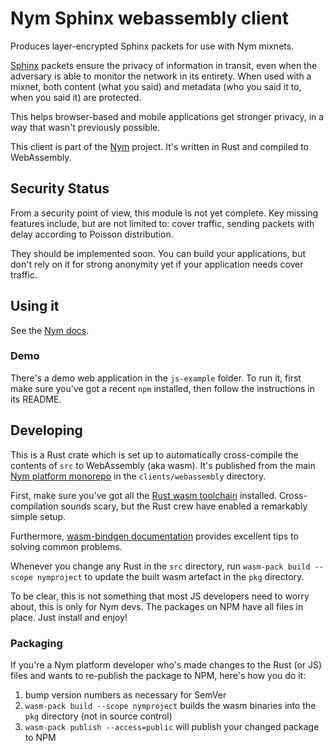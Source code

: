 # Nym Sphinx webassembly client

Produces layer-encrypted Sphinx packets for use with Nym mixnets. 

[Sphinx](http://www0.cs.ucl.ac.uk/staff/G.Danezis/papers/sphinx-eprint.pdf) packets ensure the privacy of information in transit, even when the adversary is able to monitor the network in its entirety. When used with a mixnet, both content (what you said) and metadata (who you said it to, when you said it) are protected.

This helps browser-based and mobile applications get stronger privacy, in a way that wasn't previously possible.

This client is part of the [Nym](https://nymtech.net/docs) project. It's written in Rust and compiled to WebAssembly.

## Security Status 

From a security point of view, this module is not yet complete. Key missing features include, but are not limited to: cover traffic, sending packets with delay according to Poisson distribution. 

They should be implemented soon. You can build your applications, but don't rely on it for strong anonymity yet if your application needs cover traffic.

## Using it

See the [Nym docs](https://nymtech.net/docs).

### Demo

There's a demo web application in the `js-example` folder. To run it, first make sure you've got a recent `npm` installed, then follow the instructions in its README.

## Developing

This is a Rust crate which is set up to automatically cross-compile the contents of `src` to WebAssembly (aka wasm). It's published from the main [Nym platform monorepo](https://github.com/nymtech/nym) in the `clients/webassembly` directory.

First, make sure you've got all the [Rust wasm toolchain](https://rustwasm.github.io/docs/book/) installed. Cross-compilation sounds scary, but the Rust crew have enabled a remarkably simple setup.

Furthermore, [wasm-bindgen documentation](https://rustwasm.github.io/docs/wasm-bindgen/) provides excellent tips to solving common problems.

Whenever you change any Rust in the `src` directory, run `wasm-pack build --scope nymproject` to update the built wasm artefact in the `pkg` directory.

To be clear, this is not something that most JS developers need to worry about, this is only for Nym devs. The packages on NPM have all files in place. Just install and enjoy!

### Packaging

If you're a Nym platform developer who's made changes to the Rust (or JS) files and wants to re-publish the package to NPM, here's how you do it: 

1. bump version numbers as necessary for SemVer
2. `wasm-pack build --scope nymproject` builds the wasm binaries into the `pkg` directory (not in source control)
3. `wasm-pack publish --access=public` will publish your changed package to NPM
